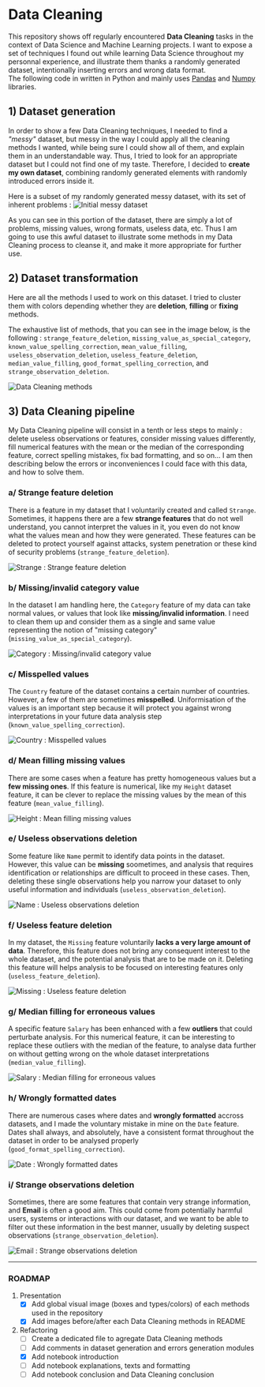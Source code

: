 # Data Cleaning

This repository shows off regularly encountered **Data Cleaning** tasks in the context of Data Science and Machine Learning projects. I want to expose a set of techniques I found out while learning Data Science throughout my personnal experience, and illustrate them thanks a randomly generated dataset, intentionally inserting errors and wrong data format.  
The following code in written in Python and mainly uses [Pandas](https://pandas.pydata.org/) and [Numpy](http://www.numpy.org/) libraries.

## 1) Dataset generation

In order to show a few Data Cleaning techniques, I needed to find a *"messy"* dataset, but messy in the way I could apply all the cleaning methods I wanted, while being sure I could show all of them, and explain them in an understandable way. Thus, I tried to look for an appropriate dataset but I could not find one of my taste. Therefore, I decided to **create my own dataset**, combining randomly generated elements with randomly introduced errors inside it.

Here is a subset of my randomly generated messy dataset, with its set of inherent problems :
![Initial messy dataset](images/initial_messy_dataset.png)

As you can see in this portion of the dataset, there are simply a lot of problems, missing values, wrong formats, useless data, etc. Thus I am going to use this awful dataset to illustrate some methods in my Data Cleaning process to cleanse it, and make it more appropriate for further use.

## 2) Dataset transformation

Here are all the methods I used to work on this dataset. I tried to cluster them with colors depending whether they are **deletion**, **filling** or **fixing** methods.

The exhaustive list of methods, that you can see in the image below, is the following : `strange_feature_deletion`, `missing_value_as_special_category`, `known_value_spelling_correction`, `mean_value_filling`, `useless_observation_deletion`, `useless_feature_deletion`, `median_value_filling`, `good_format_spelling_correction`, and `strange_observation_deletion`.

![Data Cleaning methods](images/data_cleaning_methods.png)

## 3) Data Cleaning pipeline

My Data Cleaning pipeline will consist in a tenth or less steps to mainly : delete useless observations or features, consider missing values differently, fill numerical features with the mean or the median of the corresponding feature, correct spelling mistakes, fix bad formatting, and so on... I am then describing below the errors or inconveniences I could face with this data, and how to solve them.

### a/ Strange feature deletion

There is a feature in my dataset that I voluntarily created and called `Strange`. Sometimes, it happens there are a few **strange features** that do not well understand, you cannot interpret the values in it, you even do not know what the values mean and how they were generated. These features can be deleted to protect yourself against attacks, system penetration or these kind of security problems (`strange_feature_deletion`).

![Strange : Strange feature deletion](images/strange_feature_deletion.png)

### b/ Missing/invalid category value

In the dataset I am handling here, the `Category` feature of my data can take normal values, or values that look like **missing/invalid information**. I need to clean them up and consider them as a single and same value representing the notion of "missing category" (`missing_value_as_special_category`).

![Category : Missing/invalid category value](images/missing_category_value.png)

### c/ Misspelled values

The `Country` feature of the dataset contains a certain number of countries. However, a few of them are sometimes **misspelled**. Uniformisation of the values is an important step because it will protect you against wrong interpretations in your future data analysis step (`known_value_spelling_correction`).

![Country : Misspelled values](images/misspelled_values.png)

### d/ Mean filling missing values

There are some cases when a feature has pretty homogeneous values but a **few missing ones**. If this feature is numerical, like my `Height` dataset feature, it can be clever to replace the missing values by the mean of this feature (`mean_value_filling`).

![Height : Mean filling missing values](images/mean_filling_value.png)

### e/ Useless observations deletion

Some feature like `Name` permit to identify data points in the dataset. However, this value can be **missing** soometimes, and analysis that requires identification or relationships are difficult to proceed in these cases. Then, deleting these single observations help you narrow your dataset to only useful information and individuals (`useless_observation_deletion`).

![Name : Useless observations deletion](images/useless_observations_deletion.png)

### f/ Useless feature deletion

In my dataset, the `Missing` feature voluntarily **lacks a very large amount of data**. Therefore, this feature does not bring any consequent interest to the whole dataset, and the potential analysis that are to be made on it. Deleting this feature will helps analysis to be focused on interesting features only (`useless_feature_deletion`).

![Missing : Useless feature deletion](images/useless_feature_deletion.png)

### g/ Median filling for erroneous values

A specific feature `Salary` has been enhanced with a few **outliers** that could perturbate analysis. For this numerical feature, it can be interesting to replace these outliers with the median of the feature, to analyse data further on without getting wrong on the whole dataset interpretations (`median_value_filling`).

![Salary : Median filling for erroneous values](images/median_filling_value.png)

### h/ Wrongly formatted dates

There are numerous cases where dates and **wrongly formatted** accross datasets, and I made the voluntary mistake in mine on the `Date` feature. Dates shall always, and absolutely, have a consistent format throughout the dataset in order to be analysed properly (`good_format_spelling_correction`).

![Date : Wrongly formatted dates](images/wrongly_formatted_dates.png)

### i/ Strange observations deletion

Sometimes, there are some features that contain very strange information, and **Email** is often a good aim. This could come from potentially harmful users, systems or interactions with our dataset, and we want to be able to filter out these information in the best manner, usually by deleting suspect observations (`strange_observation_deletion`).

![Email : Strange observations deletion](images/strange_observations_deletion.png)

---

### ROADMAP

1. Presentation
   - [x] Add global visual image (boxes and types/colors) of each methods used in the repository
   - [x] Add images before/after each Data Cleaning methods in README
2. Refactoring
   - [ ] Create a dedicated file to agregate Data Cleaning methods
   - [ ] Add comments in dataset generation and errors generation modules
   - [x] Add notebook introduction
   - [ ] Add notebook explanations, texts and formatting
   - [ ] Add notebook conclusion and Data Cleaning conclusion
